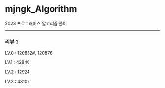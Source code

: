 # mjngk_Algorithm

2023 프로그래머스 알고리즘 풀이

---

### 리뷰 1

LV.0 : 120882#, 120876

LV.1 : 42840

LV.2 : 12924

LV.3 : 43105
